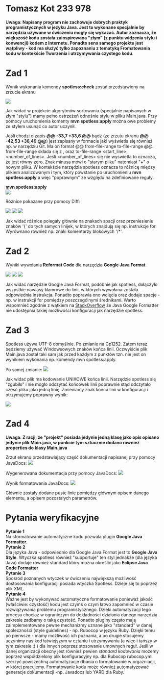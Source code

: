 <h1>Tomasz Kot 233 978</h1>

<strong>Uwaga: Napisany program nie zachowuje dobrych praktyk programistycznych w jezyku Java. Jest to wykonane
specjalnie by narzędzia używane w ćwiczeniu mogły się wykazać. Autor zaznacza, że większość kodu została zainspirowana "złym" (z punktu widzenia stylu i konwencji) kodem
z Internetu. Ponadto sens samego projektu jest wątpliwy - kod ma służyć tylko zapoznaniu z tematyką Fromatowania kodu w kontekście Tworzenia i utrzymywania czystego kodu.</strong>

<h1>Zad 1</h1>
<p>Wynik wykonania komendy <strong>spotless:check</strong> został przedstawiony na zrzucie ekranu</p>
<img src="/zrzuty/1.JPG"/>

Jak widać w projekcie algorytmów sortowania (specjalnie napisanych w złym "stylu") mamy pełno 
ostrzeżeń odnośnie stylu w pliku Main.java. Przy pomocy uruchomienia komenty <strong>mvn spotless:apply </strong>
można owe problemy ze stylem usunąć co autor uczynił.

Jeśli chodzi o zapis <strong>@@ -33,7 +33,6 @@</strong> bądź (ze zrzutu ekranu  <strong>@@ -42,53 +36,49 @@</strong>)
jest zapisany w formacie jaki wyświetla się również np. w narzędziu Git. Ma on format @@ from-file-range to-file-range @@.
from-file-range składa się z <start-line>, <number-of-lines> oraz to-file-range <start_line>, <number_of_lines>. Jeśli <number_of_lines>
się nie wyswietla to oznacza, że jest równy zero. Znak minusa mówi o "starym pliku" natomiast "+" o nowym pliku. W kontekście narzędzia spotless
oznacza to różnicę między plikiem analizowanym i tym, który powstanie po uruchomieniu <strong>mvn spotless:apply</strong> a więc "poprawnym" ze względu
na zdefiniowane reguły.

<strong>mvn spotless:apply</strong> <br/>
<img src="zrzuty/2.JPG"/>

Różnice pokazane przy pomocy Diff:

<img src="zrzuty/3.JPG"/>
<img src="zrzuty/4.JPG"/>
<img src="zrzuty/5.JPG"/>

Jak widać różnice polegały głównie na znakach spacji oraz przeniesieniu znaków '{' do tych samych linijek, w których znajdują się np. instrukcje for.
Wyrównano również np. znaki komentarzy blokowych '/*'.
<h1>Zad 2</h1>

Wyniki wywołania <strong>Reformat Code</strong> dla narzędzia <strong>Google Java Format</strong>

<img src="zrzuty/8.JPG"/>
<img src="zrzuty/9.JPG"/>
<img src="zrzuty/10.JPG"/>

Jak widać narzędzie Google Java Format, podobnie jak spotless, dołączyło wszystkie nawiasy klamrowe do linii, w których wywołana
została odpowiednia instrukcja. Ponadto poprawia ono wcięcia oraz dodaje spacje - np. w instrukcji for pomiędzy poszczególnymi średnikami.
Warto wspomnieć zgodnie z wątkiem na <a href="https://stackoverflow.com/questions/50027892/override-google-java-format-with-spotless-maven-plugin">StackOverflow</a>
że Java Google Formatter nie udostępnia takiej możliwości konfiguracji jak narzędzie spotless.

<h1> Zad 3 </h1>

Spotless używa UTF-8 domyślnie. Po zmianie na Cp1252. Zatem teraz będziemy używać Windowsowych znaków końca linii. Oczwyiście plik Main.java został
taki sam jak przed każdym z punktów tzn. nie jest on wynikiem wykonania np. komendy mvn spotless:apply.

Po samej zmianie:
<img src="zrzuty/6.JPG"/>

Jak widać plik ma kodowanie UNIXOWE końca linii. Narzędzie spotless się "zgubiło" i nie mogło odczytać końcówek linii poprawnie stąd odczytało część pliku jako jedną linię.
Zmieniamy znak końca linii w konfiguracji i otrzymujemy poprawny wynik: 

<img src="zrzuty/7.JPG"/>

<h1>Zad 4</h1>
<strong>Uwaga: Z racji, że "projekt" posiada jedynie jedną klasę jako opis opisano jedynie plik Main.java, w punkcie tym sztucznie dodano również properties do klasy Main.java</strong>

Zrzut ekranu przedstawiający część dokumentacji napisanej przy pomocy JavaDocs:
<img src="zrzuty/11.JPG" />

Wygenerowana dokumentacja przy pomocy JavaDocs:
<img src="zrzuty/13.JPG" />

Wynik formatowania JavaDocs:
<img src="zrzuty/12.JPG" />

Głównie zostały dodane puste linie pomiędzy głównym opisem danego elementu, a opisem pozostałych parametrów.

<h1>Pytania weryfikacyjne</h1>

<strong>Pytanie 1</strong><br/>
Na sformatowanie automatyczne kodu pozwala plugin <strong>Google Java Formatter</strong>.<br/>
<strong>Pytanie 2</strong><br/>
Dla języka Java - odpowiednio dla Google Java Format jest to <strong>Google Java Style</strong>. Wtyczka spotless również "supportuje" ten styl jednakże (dla języka Java)
dodaje również standard który można określić jako <strong>Eclipse Java Code Formatter</strong> <br/>
<strong>Pytanie 3</strong><br/>
Spośród poznanych wtyczek w ćwiczeniu największą możliwość dostosowania konfiguracji posiada wtyczka Spotless. Dzieje się to poprzez plik XML. <br/>
<strong>Pytanie 4</strong><br/>
Ważne jest by wykonywać automatyczne formatowanie ponieważ jakość (właściwie: czystość) kodu jest czymś o czym łatwo zapomnieć w czasie
rozwiązywania problemu programistycznego. Dzięki automatyzacji tego procesu chociaż w ograniczym do dokładności działania danego narzędzia zakresie zadbamy o taką czystość.
Ponadto pluginy często mają zaimplementowane pewne mechanizmy uznane jako "standard" w danej społeczności (style guidelines) - np. Rubocop w języku Ruby. Dzięki temu po pierwsze - mamy możliwość 
ich poznania, a po drugie stosujemy uczynimy nas kod łatwiejszym w cztaniu i utrzymywaniu (a więc i tańszy w tym zakresie :) ) dla innych poprzez stosowanie umownych reguł. Jeśli w danej organizacji obecny jest również pewien <i>standard kodowania</i>
możemy poprzez współdzielony plik konfiguracyjny np. dla Rubocop rubocop.yml szerzyć powszechną automatyzacje dbania o formatowanie w orgazniacji, w której pracujemy. Formatowanie kodu może również automatyzować generacje dokumentacji -np. Javadocs lub YARD dla Ruby.
